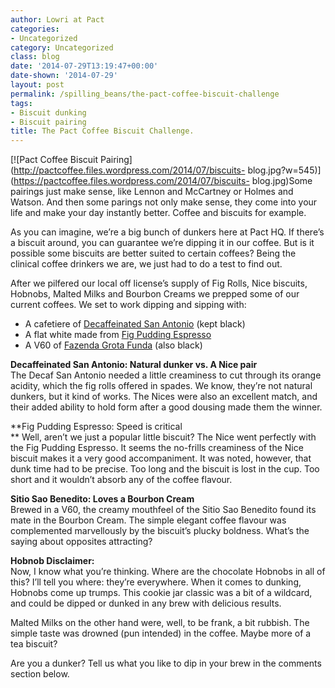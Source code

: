 ```yaml
---
author: Lowri at Pact
categories:
- Uncategorized
category: Uncategorized
class: blog
date: '2014-07-29T13:19:47+00:00'
date-shown: '2014-07-29'
layout: post
permalink: /spilling_beans/the-pact-coffee-biscuit-challenge
tags:
- Biscuit dunking
- Biscuit pairing
title: The Pact Coffee Biscuit Challenge.
---
```


[![Pact Coffee Biscuit
Pairing](http://pactcoffee.files.wordpress.com/2014/07/biscuits-
blog.jpg?w=545)](https://pactcoffee.files.wordpress.com/2014/07/biscuits-
blog.jpg)Some pairings just make sense, like Lennon and McCartney or Holmes
and Watson. And then some parings not only make sense, they come into your
life and make your day instantly better. Coffee and biscuits for example.

As you can imagine, we’re a big bunch of dunkers here at Pact HQ. If there’s a
biscuit around, you can guarantee we’re dipping it in our coffee. But is it
possible some biscuits are better suited to certain coffees? Being the
clinical coffee drinkers we are, we just had to do a test to find out.

After we pilfered our local off license’s supply of Fig Rolls, Nice biscuits,
Hobnobs, Malted Milks and Bourbon Creams we prepped some of our current
coffees. We set to work dipping and sipping with:

  * A cafetiere of [Decaffeinated San Antonio](https://www.pactcoffee.com/coffees) (kept black)
  * A flat white made from [Fig Pudding Espresso ](https://www.pactcoffee.com/coffees)
  * A V60 of [Fazenda Grota Funda](https://www.pactcoffee.com/coffees) (also black)

**Decaffeinated San Antonio: Natural dunker vs. A Nice pair**  
The Decaf San Antonio needed a little creaminess to cut through its orange
acidity, which the fig rolls offered in spades. We know, they’re not natural
dunkers, but it kind of works. The Nices were also an excellent match, and
their added ability to hold form after a good dousing made them the winner.

**Fig Pudding Espresso: Speed is critical  
** Well, aren’t we just a popular little biscuit? The Nice went perfectly with
the Fig Pudding Espresso. It seems the no-frills creaminess of the Nice
biscuit makes it a very good accompaniment. It was noted, however, that dunk
time had to be precise. Too long and the biscuit is lost in the cup. Too short
and it wouldn’t absorb any of the coffee flavour.

**Sitio Sao Benedito: Loves a Bourbon Cream**  
Brewed in a V60, the creamy mouthfeel of the Sitio Sao Benedito found its mate
in the Bourbon Cream. The simple elegant coffee flavour was complemented
marvellously by the biscuit’s plucky boldness. What’s the saying about
opposites attracting?

**Hobnob Disclaimer:**  
Now, I know what you’re thinking. Where are the chocolate Hobnobs in all of
this? I’ll tell you where: they’re everywhere. When it comes to dunking,
Hobnobs come up trumps. This cookie jar classic was a bit of a wildcard, and
could be dipped or dunked in any brew with delicious results.

Malted Milks on the other hand were, well, to be frank, a bit rubbish. The
simple taste was drowned (pun intended) in the coffee. Maybe more of a tea
biscuit?

Are you a dunker? Tell us what you like to dip in your brew in the comments
section below.